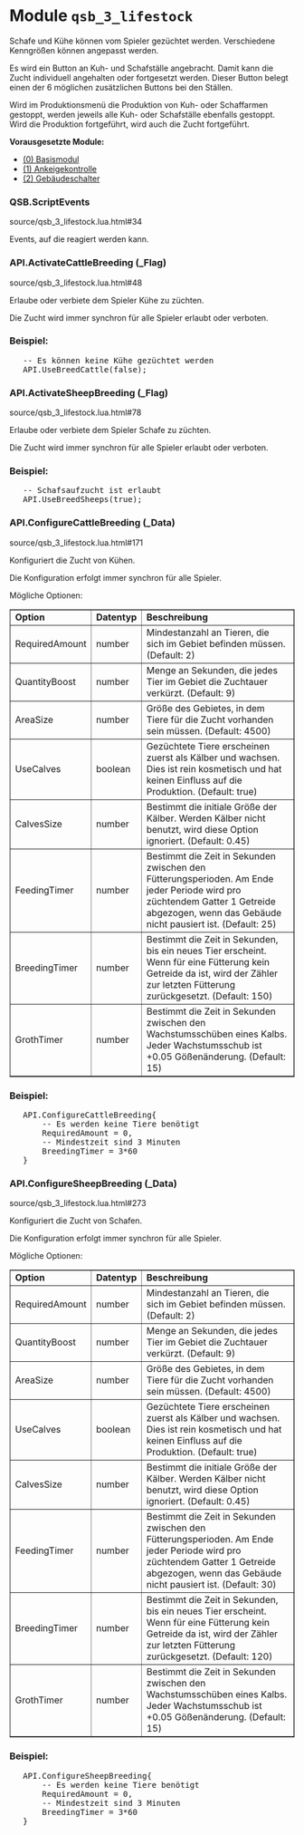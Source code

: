 # Module <code>qsb_3_lifestock</code>
Schafe und Kühe können vom Spieler gezüchtet werden.
 Verschiedene Kenngrößen können angepasst werden.</p>

<p> Es wird ein Button an Kuh- und Schafställe angebracht. Damit kann die
 Zucht individuell angehalten oder fortgesetzt werden. Dieser Button
 belegt einen der 6 möglichen zusätzlichen Buttons bei den Ställen.</p>

<p> Wird im Produktionsmenü die Produktion von Kuh- oder Schaffarmen gestoppt,
 werden jeweils alle Kuh- oder Schafställe ebenfalls gestoppt. Wird die
 Produktion fortgeführt, wird auch die Zucht fortgeführt.</p>

<p> <b>Vorausgesetzte Module:</b>
 <ul>
 <li><a href="qsb.html">(0) Basismodul</a></li>
 <li><a href="modules.QSB_1_GuiControl.QSB_1_GuiControl.html">(1) Ankeigekontrolle</a></li>
 <li><a href="modules.QSB_2_BuildingUI.QSB_2_BuildingUI.html">(2) Gebäudeschalter</a></li>
 </ul>

### QSB.ScriptEvents
source/qsb_3_lifestock.lua.html#34

Events, auf die reagiert werden kann.





### API.ActivateCattleBreeding (_Flag)
source/qsb_3_lifestock.lua.html#48

Erlaube oder verbiete dem Spieler Kühe zu züchten.

 Die Zucht wird immer synchron für alle Spieler erlaubt oder verboten.






### Beispiel:
<ul>


<pre class="example"><span class="comment">-- Es können keine Kühe gezüchtet werden
</span>API.UseBreedCattle(<span class="keyword">false</span>);</pre>


</ul>


### API.ActivateSheepBreeding (_Flag)
source/qsb_3_lifestock.lua.html#78

Erlaube oder verbiete dem Spieler Schafe zu züchten.

 Die Zucht wird immer synchron für alle Spieler erlaubt oder verboten.






### Beispiel:
<ul>


<pre class="example"><span class="comment">-- Schafsaufzucht ist erlaubt
</span>API.UseBreedSheeps(<span class="keyword">true</span>);</pre>


</ul>


### API.ConfigureCattleBreeding (_Data)
source/qsb_3_lifestock.lua.html#171

Konfiguriert die Zucht von Kühen.

 Die Konfiguration erfolgt immer synchron für alle Spieler.

 Mögliche Optionen:
 <table border="1">
 <tr>
 <td><b>Option</b></td>
 <td><b>Datentyp</b></td>
 <td><b>Beschreibung</b></td>
 </tr>
 <tr>
 <td>RequiredAmount</td>
 <td>number</td>
 <td>Mindestanzahl an Tieren, die sich im Gebiet befinden müssen.
 (Default: 2)</td>
 </tr>
 <tr>
 <td>QuantityBoost</td>
 <td>number</td>
 <td>Menge an Sekunden, die jedes Tier im Gebiet die Zuchtauer verkürzt.
 (Default: 9)</td>
 </tr>
 <tr>
 <td>AreaSize</td>
 <td>number</td>
 <td>Größe des Gebietes, in dem Tiere für die Zucht vorhanden sein müssen.
 (Default: 4500)</td>
 </tr>
 <tr>
 <td>UseCalves</td>
 <td>boolean</td>
 <td>Gezüchtete Tiere erscheinen zuerst als Kälber und wachsen. Dies ist rein
 kosmetisch und hat keinen Einfluss auf die Produktion. (Default: true)</td>
 </tr>
 <tr>
 <td>CalvesSize</td>
 <td>number</td>
 <td>Bestimmt die initiale Größe der Kälber. Werden Kälber nicht benutzt, wird
 diese Option ignoriert. (Default: 0.45)</td>
 </tr>
 <tr>
 <td>FeedingTimer</td>
 <td>number</td>
 <td>Bestimmt die Zeit in Sekunden zwischen den Fütterungsperioden. Am Ende
 jeder Periode wird pro züchtendem Gatter 1 Getreide abgezogen, wenn das
 Gebäude nicht pausiert ist. (Default: 25)</td>
 </tr>
 <tr>
 <td>BreedingTimer</td>
 <td>number</td>
 <td>Bestimmt die Zeit in Sekunden, bis ein neues Tier erscheint. Wenn für
 eine Fütterung kein Getreide da ist, wird der Zähler zur letzten Fütterung
 zurückgesetzt. (Default: 150)</td>
 </tr>
 <tr>
 <td>GrothTimer</td>
 <td>number</td>
 <td>Bestimmt die Zeit in Sekunden zwischen den Wachstumsschüben eines
 Kalbs. Jeder Wachstumsschub ist +0.05 Gößenänderung. (Default: 15)</td>
 </tr>
 </table>






### Beispiel:
<ul>


<pre class="example">API.ConfigureCattleBreeding{
    <span class="comment">-- Es werden keine Tiere benötigt
</span>    RequiredAmount = <span class="number">0</span>,
    <span class="comment">-- Mindestzeit sind 3 Minuten
</span>    BreedingTimer = <span class="number">3</span>*<span class="number">60</span>
}</pre>


</ul>


### API.ConfigureSheepBreeding (_Data)
source/qsb_3_lifestock.lua.html#273

Konfiguriert die Zucht von Schafen.

 Die Konfiguration erfolgt immer synchron für alle Spieler.

 Mögliche Optionen:
 <table border="1">
 <tr>
 <td><b>Option</b></td>
 <td><b>Datentyp</b></td>
 <td><b>Beschreibung</b></td>
 </tr>
 <tr>
 <td>RequiredAmount</td>
 <td>number</td>
 <td>Mindestanzahl an Tieren, die sich im Gebiet befinden müssen.
 (Default: 2)</td>
 </tr>
 <tr>
 <td>QuantityBoost</td>
 <td>number</td>
 <td>Menge an Sekunden, die jedes Tier im Gebiet die Zuchtauer verkürzt.
 (Default: 9)</td>
 </tr>
 <tr>
 <td>AreaSize</td>
 <td>number</td>
 <td>Größe des Gebietes, in dem Tiere für die Zucht vorhanden sein müssen.
 (Default: 4500)</td>
 </tr>
 <tr>
 <td>UseCalves</td>
 <td>boolean</td>
 <td>Gezüchtete Tiere erscheinen zuerst als Kälber und wachsen. Dies ist rein
 kosmetisch und hat keinen Einfluss auf die Produktion. (Default: true)</td>
 </tr>
 <tr>
 <td>CalvesSize</td>
 <td>number</td>
 <td>Bestimmt die initiale Größe der Kälber. Werden Kälber nicht benutzt, wird
 diese Option ignoriert. (Default: 0.45)</td>
 </tr>
 <tr>
 <td>FeedingTimer</td>
 <td>number</td>
 <td>Bestimmt die Zeit in Sekunden zwischen den Fütterungsperioden. Am Ende
 jeder Periode wird pro züchtendem Gatter 1 Getreide abgezogen, wenn das
 Gebäude nicht pausiert ist. (Default: 30)</td>
 </tr>
 <tr>
 <td>BreedingTimer</td>
 <td>number</td>
 <td>Bestimmt die Zeit in Sekunden, bis ein neues Tier erscheint. Wenn für
 eine Fütterung kein Getreide da ist, wird der Zähler zur letzten Fütterung
 zurückgesetzt. (Default: 120)</td>
 </tr>
 <tr>
 <td>GrothTimer</td>
 <td>number</td>
 <td>Bestimmt die Zeit in Sekunden zwischen den Wachstumsschüben eines
 Kalbs. Jeder Wachstumsschub ist +0.05 Gößenänderung. (Default: 15)</td>
 </tr>
 </table>






### Beispiel:
<ul>


<pre class="example">API.ConfigureSheepBreeding{
    <span class="comment">-- Es werden keine Tiere benötigt
</span>    RequiredAmount = <span class="number">0</span>,
    <span class="comment">-- Mindestzeit sind 3 Minuten
</span>    BreedingTimer = <span class="number">3</span>*<span class="number">60</span>
}</pre>


</ul>


